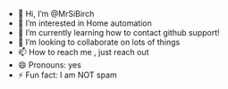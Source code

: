 - 👋 Hi, I’m @MrSiBirch
- 👀 I’m interested in Home automation 
- 🌱 I’m currently learning how to contact github support!
- 💞️ I’m looking to collaborate on lots of things
- 📫 How to reach me , just reach out
- 😄 Pronouns: yes
- ⚡ Fun fact: I am NOT spam

<!---
MrSiBirch/MrSiBirch is a ✨ special ✨ repository because its `README.md` (this file) appears on your GitHub profile.
You can click the Preview link to take a look at your changes.
--->
